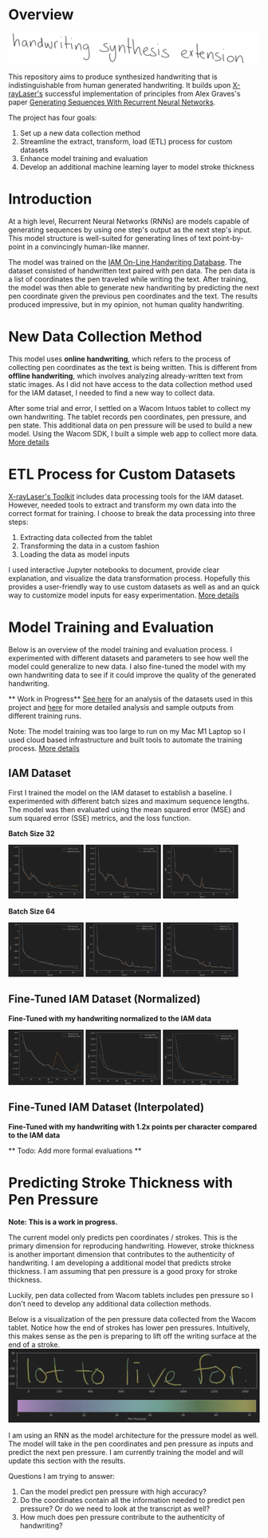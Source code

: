 # Overview

![Handwriting Synthesis](./assets/handwriting_synthesis_extension.png)

This repository aims to produce synthesized handwriting that is indistinguishable from human generated handwriting. It builds upon [X-rayLaser's](https://github.com/X-rayLaser/pytorch-handwriting-synthesis-toolkit) successful implementation of principles from Alex Graves's paper [Generating Sequences With Recurrent Neural Networks](https://arxiv.org/abs/1308.0850).

The project has four goals:
1. Set up a new data collection method
2. Streamline the extract, transform, load (ETL) process for custom datasets
3. Enhance model training and evaluation
4. Develop an additional machine learning layer to model stroke thickness

# Introduction
At a high level, Recurrent Neural Networks (RNNs) are models capable of generating sequences by using one step's output as the next step's input. This model structure is well-suited for generating lines of text point-by-point in a convincingly human-like manner. 

The model was trained on the [IAM On-Line Handwriting Database](https://fki.tic.heia-fr.ch/databases/iam-on-line-handwriting-database). The dataset consisted of handwritten text paired with pen data. The pen data is a list of coordinates the pen traveled while writing the text. After training, the model was then able to generate new handwriting by predicting the next pen coordinate given the previous pen coordinates and the text. The results produced impressive, but in my opinion, not human quality handwriting.

# New Data Collection Method
This model uses __online handwriting__, which refers to the process of collecting pen coordinates as the text is being written. This is different from __offline handwriting__, which involves analyzing already-written text from static images. As I did not have access to the data collection method used for the IAM dataset, I needed to find a new way to collect data.

After some trial and error, I settled on a Wacom Intuos tablet to collect my own handwriting. The tablet records pen coordinates, pen pressure, and pen state. This additional data on pen pressure will be used to build a new model. Using the Wacom SDK, I built a simple web app to collect more data. [More details](./app/README.md)

# ETL Process for Custom Datasets
[X-rayLaser's Toolkit](https://github.com/X-rayLaser/pytorch-handwriting-synthesis-toolkit) includes data processing tools for the IAM dataset. However, needed tools to extract and transform my own data into the correct format for training. I choose to break the data processing into three steps:
1. Extracting data collected from the tablet
2. Transforming the data in a custom fashion
3. Loading the data as model inputs

I used interactive Jupyter notebooks to document, provide clear explanation, and visualize the data transformation process. Hopefully this provides a user-friendly way to use custom datasets as well as and an quick way to customize model inputs for easy experimentation. [More details](./data/README.md)

# Model Training and Evaluation
Below is an overview of the model training and evaluation process. I experimented with different datasets and parameters to see how well the model could generalize to new data. I also fine-tuned the model with my own handwriting data to see if it could improve the quality of the generated handwriting.

** Work in Progress**
[See here](./data/README.md) for an analysis of the datasets used in this project and [here](./outcomes/README.md) for more detailed analysis and sample outputs from different training runs.

Note: The model training was too large to run on my Mac M1 Laptop so I used cloud based infrastructure and built tools to automate the training process. [More details](./infrastructure/README.md)

## IAM Dataset
First I trained the model on the IAM dataset to establish a baseline. I experimented with different batch sizes and maximum sequence lengths. The model was then evaluated using the mean squared error (MSE) and sum squared error (SSE) metrics, and the loss function.

**Batch Size 32**
<p float="left">
  <img src="./assets/iam_32_loss.png" width="30%" />
  <img src="./assets/iam_32_mse.png" width="30%" /> 
  <img src="./assets/iam_32_sse.png" width="30%" />
</p>

**Batch Size 64**
<p float="left">
  <img src="./assets/iam_64_loss.png" width="30%" />
  <img src="./assets/iam_64_mse.png" width="30%" /> 
  <img src="./assets/iam_64_sse.png" width="30%" />
</p>

## Fine-Tuned IAM Dataset (Normalized)
**Fine-Tuned with my handwriting normalized to the IAM data**
<p float="left">
  <img src="./assets/fine_tuned_loss.png" width="30%" />
  <img src="./assets/fine_tuned_mse.png" width="30%" /> 
  <img src="./assets/fine_tuned_sse.png" width="30%" />
</p>

## Fine-Tuned IAM Dataset (Interpolated)
**Fine-Tuned with my handwriting with 1.2x points per character compared to the IAM data**

** Todo: Add more formal evaluations **

# Predicting Stroke Thickness with Pen Pressure
__Note: This is a work in progress.__

The current model only predicts pen coordinates / strokes. This is the primary dimension for reproducing handwriting. However, stroke thickness is another important dimension that contributes to the authenticity of handwriting. I am developing a additional model that predicts stroke thickness. I am assuming that pen pressure is a good proxy for stroke thickness. 

Luckily, pen data collected from Wacom tablets includes pen pressure so I don't need to develop any additional data collection methods. 

Below is a visualization of the pen pressure data collected from the Wacom tablet. Notice how the end of strokes has lower pen pressures. Intuitively, this makes sense as the pen is preparing to lift off the writing surface at the end of a stroke.
![Stroke Thickness](./assets/stroke_thickness.png)

I am using an RNN as the model architecture for the pressure model as well. The model will take in the pen coordinates and pen pressure as inputs and predict the next pen pressure. I am currently training the model and will update this section with the results.

Questions I am trying to answer:
1. Can the model predict pen pressure with high accuracy?
2. Do the coordinates contain all the information needed to predict pen pressure? Or do we need to look at the transcript as well?
3. How much does pen pressure contribute to the authenticity of handwriting?
